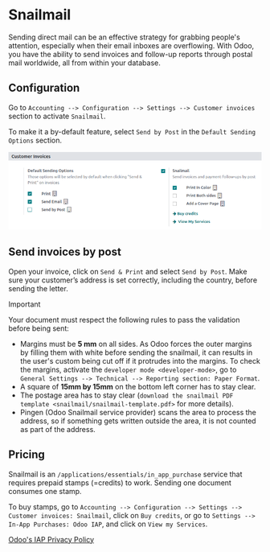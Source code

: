 # Snailmail

Sending direct mail can be an effective strategy for grabbing people's
attention, especially when their email inboxes are overflowing. With
Odoo, you have the ability to send invoices and follow-up reports
through postal mail worldwide, all from within your database.

## Configuration

Go to `Accounting --> Configuration --> Settings --> Customer invoices`
section to activate `Snailmail`.

To make it a by-default feature, select `Send by Post` in the
`Default Sending
Options` section.

<img src="snailmail/setup-snailmail.png" class="align-center"
alt="Under settings enable the snailmail feature in Odoo Accounting" />

## Send invoices by post

Open your invoice, click on `Send & Print` and select `Send by Post`.
Make sure your customer’s address is set correctly, including the
country, before sending the letter.

> [!IMPORTANT]
> Your document must respect the following rules to pass the validation
> before being sent:
>
> - Margins must be **5 mm** on all sides. As Odoo forces the outer
>   margins by filling them with white before sending the snailmail, it
>   can results in the user's custom being cut off if it protrudes into
>   the margins. To check the margins, activate the `developer mode
>   <developer-mode>`, go to
>   `General Settings --> Technical --> Reporting
>   section: Paper Format`.
> - A square of **15mm by 15mm** on the bottom left corner has to stay
>   clear.
> - The postage area has to stay clear
>   (`download the snailmail PDF template
>   <snailmail/snailmail-template.pdf>` for more details).
> - Pingen (Odoo Snailmail service provider) scans the area to process
>   the address, so if something gets written outside the area, it is
>   not counted as part of the address.

## Pricing

Snailmail is an `/applications/essentials/in_app_purchase` service that
requires prepaid stamps (=credits) to work. Sending one document
consumes one stamp.

To buy stamps, go to
`Accounting --> Configuration --> Settings --> Customer
invoices: Snailmail`, click on `Buy credits`, or go to
`Settings --> In-App
Purchases: Odoo IAP`, and click on `View my Services`.

<div class="seealso">

[Odoo's IAP Privacy Policy](https://iap.odoo.com/privacy#header_4)

</div>

